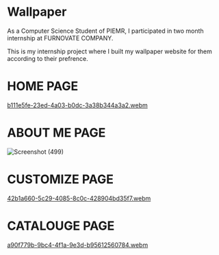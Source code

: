 # Wallpaper

As a Computer Science Student of PIEMR, I participated in two month internship at FURNOVATE COMPANY.

This is my internship project where I built my wallpaper website for them according to their prefrence. 

# HOME PAGE

[b111e5fe-23ed-4a03-b0dc-3a38b344a3a2.webm](https://user-images.githubusercontent.com/87329654/213518043-fae84904-b0a5-4ce4-80a1-3703fea11349.webm)

# ABOUT ME PAGE

![Screenshot (499)](https://user-images.githubusercontent.com/87329654/213518320-8601f4da-e68a-4ea3-962f-f10fa9016575.png)

# CUSTOMIZE PAGE

[42b1a660-5c29-4085-8c0c-428904bd35f7.webm](https://user-images.githubusercontent.com/87329654/213518773-3c001df4-74d5-44f8-8bf0-3ae8aee96c66.webm)

# CATALOUGE PAGE

[a90f779b-9bc4-4f1a-9e3d-b95612560784.webm](https://user-images.githubusercontent.com/87329654/213519126-b97fe432-02b5-4a52-8b3a-e613554d6cf2.webm)
